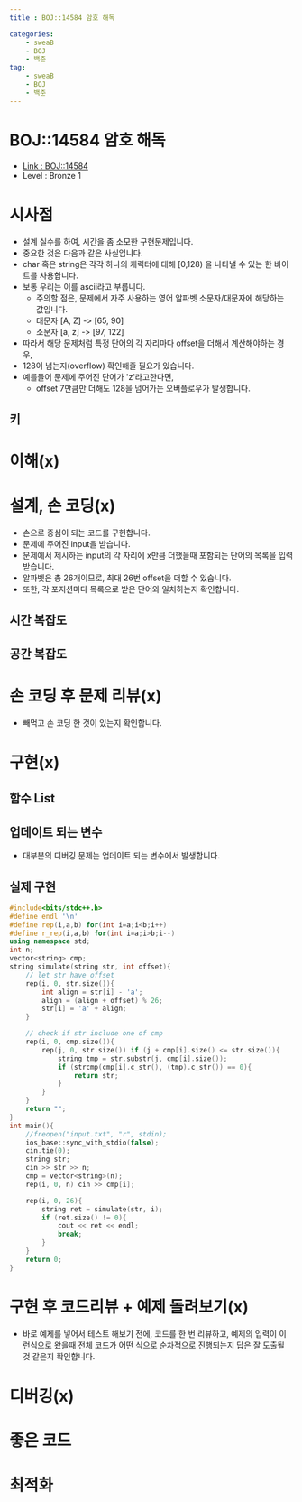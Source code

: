 ```yaml
---
title : BOJ::14584 암호 해독

categories:
    - sweaB
    - BOJ
    - 백준
tag:
    - sweaB
    - BOJ
    - 백준
---
```

# BOJ::14584 암호 해독
- [Link : BOJ::14584](https://www.acmicpc.net/problem/14584)
- Level : Bronze 1

# 시사점
- 설계 실수를 하여, 시간을 좀 소모한 구현문제입니다.
- 중요한 것은 다음과 같은 사실입니다.
- char 혹은 string은 각각 하나의 캐릭터에 대해 [0,128) 을 나타낼 수 있는 한 바이트를 사용합니다.
- 보통 우리는 이를 ascii라고 부릅니다.
  - 주의할 점은, 문제에서 자주 사용하는 영어 알파벳 소문자/대문자에 해당하는 값입니다.
  - 대문자 [A, Z] -> [65, 90]
  - 소문자 [a, z] -> [97, 122]
- 따라서 해당 문제처럼 특정 단어의 각 자리마다 offset을 더해서 계산해야하는 경우,
- 128이 넘는지(overflow) 확인해줄 필요가 있습니다.
- 예를들어 문제에 주어진 단어가 'z'라고한다면,
  - offset 7만큼만 더해도 128을 넘어가는 오버플로우가 발생합니다.

## 키

# 이해(x)

# 설계, 손 코딩(x)
- 손으로 중심이 되는 코드를 구현합니다.
- 문제에 주어진 input을 받습니다.
- 문제에서 제시하는 input의 각 자리에 x만큼 더했을때 포함되는 단어의 목록을 입력받습니다.
- 알파벳은 총 26개이므로, 최대 26번 offset을 더할 수 있습니다.
- 또한, 각 포지션마다 목록으로 받은 단어와 일치하는지 확인합니다.

## 시간 복잡도

## 공간 복잡도

# 손 코딩 후 문제 리뷰(x)
- 빼먹고 손 코딩 한 것이 있는지 확인합니다.

# 구현(x)

## 함수 List 

## 업데이트 되는 변수
- 대부분의 디버깅 문제는 업데이트 되는 변수에서 발생합니다.

## 실제 구현 

```cpp
#include<bits/stdc++.h>
#define endl '\n'
#define rep(i,a,b) for(int i=a;i<b;i++)
#define r_rep(i,a,b) for(int i=a;i>b;i--)
using namespace std;
int n;
vector<string> cmp;
string simulate(string str, int offset){
    // let str have offset
    rep(i, 0, str.size()){
        int align = str[i] - 'a';
        align = (align + offset) % 26;
        str[i] = 'a' + align;
    }

    // check if str include one of cmp
    rep(i, 0, cmp.size()){
        rep(j, 0, str.size()) if (j + cmp[i].size() <= str.size()){
            string tmp = str.substr(j, cmp[i].size());
            if (strcmp(cmp[i].c_str(), (tmp).c_str()) == 0){
                return str;
            }
        }
    }
    return "";
}
int main(){
    //freopen("input.txt", "r", stdin);
    ios_base::sync_with_stdio(false);
    cin.tie(0);
    string str;
    cin >> str >> n;
    cmp = vector<string>(n);
    rep(i, 0, n) cin >> cmp[i];

    rep(i, 0, 26){
        string ret = simulate(str, i);
        if (ret.size() != 0){
            cout << ret << endl;
            break;
        }
    }
    return 0;
}
```

# 구현 후 코드리뷰 + 예제 돌려보기(x)
- 바로 예제를 넣어서 테스트 해보기 전에, 코드를 한 번 리뷰하고, 예제의 입력이 이런식으로 왔을때
  전체 코드가 어떤 식으로 순차적으로 진행되는지 답은 잘 도출될 것 같은지 확인합니다.

# 디버깅(x)

# 좋은 코드

# 최적화
